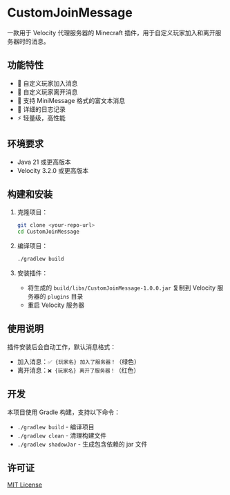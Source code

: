 # CustomJoinMessage

一款用于 Velocity 代理服务器的 Minecraft 插件，用于自定义玩家加入和离开服务器时的消息。

## 功能特性

- 🎨 自定义玩家加入消息
- 🎨 自定义玩家离开消息  
- 🌈 支持 MiniMessage 格式的富文本消息
- 📝 详细的日志记录
- ⚡ 轻量级，高性能

## 环境要求

- Java 21 或更高版本
- Velocity 3.2.0 或更高版本

## 构建和安装

1. 克隆项目：
   ```bash
   git clone <your-repo-url>
   cd CustomJoinMessage
   ```

2. 编译项目：
   ```bash
   ./gradlew build
   ```

3. 安装插件：
   - 将生成的 `build/libs/CustomJoinMessage-1.0.0.jar` 复制到 Velocity 服务器的 `plugins` 目录
   - 重启 Velocity 服务器

## 使用说明

插件安装后会自动工作，默认消息格式：
- 加入消息：`✅ {玩家名} 加入了服务器！`（绿色）
- 离开消息：`❌ {玩家名} 离开了服务器！`（红色）

## 开发

本项目使用 Gradle 构建，支持以下命令：

- `./gradlew build` - 编译项目
- `./gradlew clean` - 清理构建文件
- `./gradlew shadowJar` - 生成包含依赖的 jar 文件

## 许可证

[MIT License](LICENSE)
